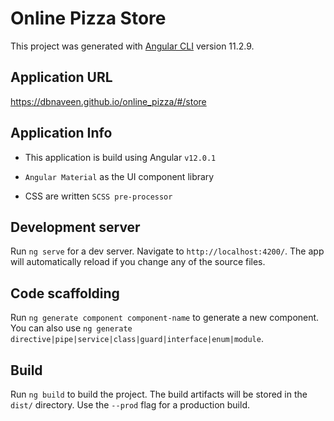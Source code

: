 # Online Pizza Store

This project was generated with [Angular CLI](https://github.com/angular/angular-cli) version 11.2.9.

## Application URL

https://dbnaveen.github.io/online_pizza/#/store

## Application Info

* This application is build using Angular `v12.0.1`

* `Angular Material` as the UI component library

* CSS are written `SCSS pre-processor`

## Development server

Run `ng serve` for a dev server. Navigate to `http://localhost:4200/`. The app will automatically reload if you change any of the source files.

## Code scaffolding

Run `ng generate component component-name` to generate a new component. You can also use `ng generate directive|pipe|service|class|guard|interface|enum|module`.

## Build

Run `ng build` to build the project. The build artifacts will be stored in the `dist/` directory. Use the `--prod` flag for a production build.


